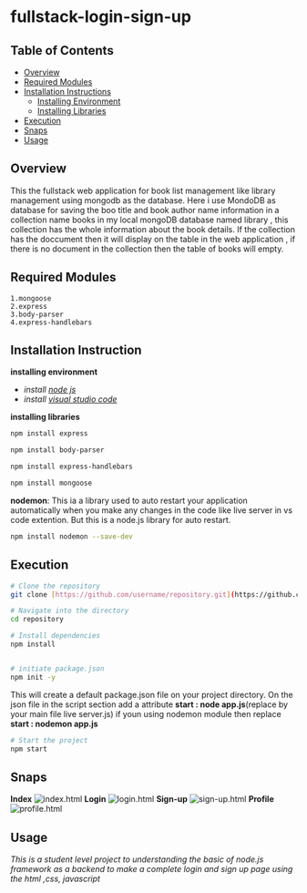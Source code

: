 # fullstack-login-sign-up

## Table of Contents
- [Overview](#overview)
- [Required Modules](#required-modules)
- [Installation Instructions](#installation-instruction)
  - [Installing Environment](#installing_environment)
  - [Installing Libraries](#installing_libraries)
- [Execution](#execution)
- [Snaps](#snaps)
- [Usage](#usage)
  

## Overview

This the fullstack web application for book list management like library management using mongodb as the database.
Here i use MondoDB as database for saving the boo title and book author name information in a collection name books in my local mongoDB database named library , this collection has the whole information about the book details. If the collection has the doccument then it will display on the table in the web application , if there is no document in the collection then the table of books will empty. 

## Required Modules

    1.mongoose
    2.express
    3.body-parser
    4.express-handlebars

## Installation Instruction

**installing environment**

- *install [node js](https://nodejs.org/en)*
- *install [visual studio code](https://code.visualstudio.com/download)*

**installing libraries**

```bash
npm install express
```
```bash
npm install body-parser
```
```bash
npm install express-handlebars
```
```bash
npm install mongoose
```
**nodemon**: This ia a library used to auto restart your application automatically when you make any changes in the code like live server in vs code extention. But this is a node.js library for auto restart.

```bash
npm install nodemon --save-dev
```

## Execution

```bash
# Clone the repository
git clone [https://github.com/username/repository.git](https://github.com/Ajith-ajay/book-list-mongoDB.git)

# Navigate into the directory
cd repository

# Install dependencies
npm install
```
```bash

# initiate package.json
npm init -y
```
This will create a default package.json file on your project directory. On the json file in the script section add a attribute **start : node app.js**(replace by your main file live server.js)
if youn using nodemon module then replace **start : nodemon app.js** 
```bash
# Start the project
npm start
```

## Snaps
**Index**
![index.html](https://github.com/user-attachments/assets/9d0b1243-e8c8-490c-abe6-df19d04a7d5b)
**Login**
![login.html](https://github.com/user-attachments/assets/b3a194d6-70ef-429e-8b32-a139e32962ff)
**Sign-up**
![sign-up.html](https://github.com/user-attachments/assets/6b5303f2-e150-485e-8bae-7d49920c86e5)
**Profile**
![profile.html](https://github.com/user-attachments/assets/fb211bb0-74fb-45d2-83f8-f05d2194e221)


## Usage

*This is a student level project to understanding the basic of node.js framework as a backend to make a complete login and sign up page using the html ,css, javascript* 
